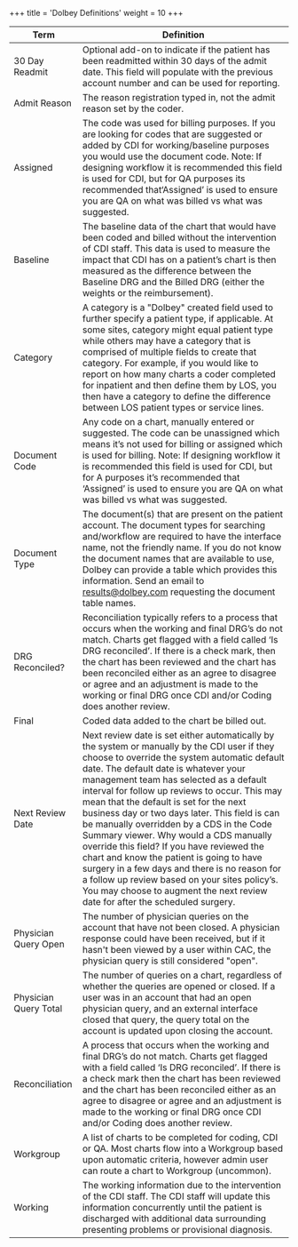 +++
title = 'Dolbey Definitions'
weight = 10
+++

Term      |Definition|
|---------|----------|
|30 Day Readmit|Optional add-on to indicate if the patient has been readmitted within 30 days of the admit date. This field will populate with the previous account number and can be used for reporting.|
|Admit Reason|The reason registration typed in, not the admit reason set by the coder.|
|Assigned|The code was used for billing purposes. If you are looking for codes that are suggested or added by CDI for working/baseline purposes you would use the document code. Note: If designing workflow it is recommended this field is used for CDI, but for QA purposes its recommended that‘Assigned’ is used to ensure you are QA on what was billed vs what was suggested.|
|Baseline|The baseline data of the chart that would have been coded and billed without the intervention of CDI staff. This data is used to measure the impact that CDI has on a patient’s chart is then measured as the difference between the Baseline DRG and the Billed DRG (either the weights or the reimbursement).|
|Category|A category is a "Dolbey" created field used to further specify a patient type, if applicable. At some sites, category might equal patient type while others may have a category that is comprised of multiple fields to create that category. For example, if you would like to report on how many charts a coder completed for inpatient and then define them by LOS, you then have a category to define the difference between LOS patient types or service lines.|
|Document Code|Any code on a chart, manually entered or suggested. The code can be unassigned which means it’s not used for billing or assigned which is used for billing. Note: If designing workflow it is recommended this field is used for CDI, but for A purposes it’s recommended that ‘Assigned’ is used to ensure you are QA on what was billed vs what was suggested.|
|Document Type|The document(s) that are present on the patient account. The document types for searching and/workflow are required to have the interface name, not the friendly name. If you do not know the document names that are available to use, Dolbey can provide a table which provides this information. Send an email to results@dolbey.com requesting the document table names.|
|DRG Reconciled?|Reconciliation typically refers to a process that occurs when the working and final DRG’s do not match. Charts get flagged with a field called ‘Is DRG reconciled’. If there is a check mark, then the chart has been reviewed and the chart has been reconciled either as an agree to disagree or agree and an adjustment is made to the working or final DRG once CDI and/or Coding does another review.|
|Final|Coded data added to the chart be billed out.|
|Next Review Date|Next review date is set either automatically by the system or manually by the CDI user if they choose to override the system automatic default date. The default date is whatever your management team has selected as a default interval for follow up reviews to occur. This may mean that the default is set for the next business day or two days later. This field is can be manually overridden by a CDS in the Code Summary viewer. Why would a CDS manually override this field? If you have reviewed the chart and know the patient is going to have surgery in a few days and there is no reason for a follow up review based on your sites policy’s. You may choose to augment the next review date for after the scheduled surgery.|
|Physician Query Open|The number of physician queries on the account that have not been closed. A physician response could have been received, but if it hasn't been viewed by a user within CAC, the physician query is still considered "open".|
|Physician Query Total|The number of queries on a chart, regardless of whether the queries are opened or closed. If a user was in an account that had an open physician query, and an external interface closed that query, the query total on the account is updated upon closing the account.|
|Reconciliation|A process that occurs when the working and final DRG’s do not match. Charts get flagged with a field called ‘Is DRG reconciled’. If there is a check mark then the chart has been reviewed and the chart has been reconciled either as an agree to disagree or agree and an adjustment is made to the working or final DRG once CDI and/or Coding does another review.|
|Workgroup| A list of charts to be completed for coding, CDI or QA. Most charts flow into a Workgroup based upon automatic criteria, however admin user can route a chart to Workgroup (uncommon).|
|Working|The working information due to the intervention of the CDI staff. The CDI staff will update this information concurrently until the patient is discharged with additional data surrounding presenting problems or provisional diagnosis.|